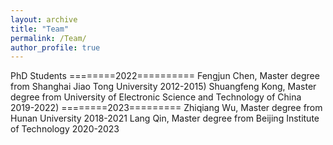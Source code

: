 ```yaml
---
layout: archive
title: "Team"
permalink: /Team/
author_profile: true
---
```


PhD Students
========2022==========
Fengjun Chen, Master degree from Shanghai Jiao Tong University 2012-2015)
Shuangfeng Kong, Master degree from University of Electronic Science and Technology of China 2019-2022)
========2023=========
Zhiqiang Wu, Master degree from Hunan University 2018-2021
Lang Qin, Master degree from Beijing Institute of Technology 2020-2023
 

